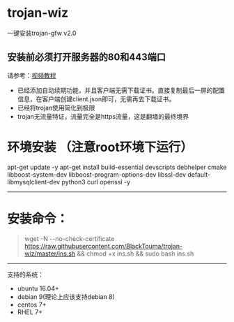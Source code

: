 ﻿# trojan-wiz
一键安装trojan-gfw v2.0
## 安装前必须打开服务器的80和443端口
请参考：[视频教程](https://youtu.be/x-2qX6iqxgA)
- 已经添加自动续期功能，并且客户端无需下载证书。直接复制最后一屏的配置信息，在客户端创建client.json即可，无需再去下载证书。
- 已经将trojan使用简化到极限
- trojan无流量特证，流量完全是https流量，这是翻墙的最终境界
# 环境安装 （注意root环境下运行）
apt-get update -y
apt-get install build-essential devscripts debhelper cmake libboost-system-dev libboost-program-options-dev libssl-dev default-libmysqlclient-dev python3 curl openssl -y

---
# 安装命令：
> wget -N --no-check-certificate https://raw.githubusercontent.com/BlackTouma/trojan-wiz/master/ins.sh && chmod +x ins.sh && sudo bash  ins.sh
---
支持的系统：
- ubuntu 16.04+
- debian 9(理论上应该支持debian 8)
- centos 7+
- RHEL 7+
